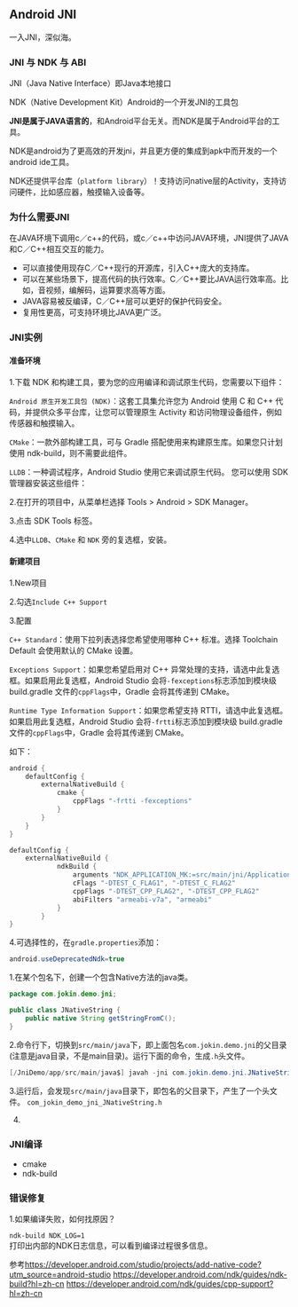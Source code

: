 ## Android JNI

一入JNI，深似海。

### JNI 与 NDK 与 ABI

JNI（Java Native Interface）即Java本地接口

NDK（Native Development Kit）Android的一个开发JNI的工具包

**JNI是属于JAVA语言的**，和Android平台无关。而NDK是属于Android平台的工具。

NDK是android为了更高效的开发jni，并且更方便的集成到apk中而开发的一个android ide工具。

NDK还提供平台库（`platform library`）！支持访问native层的Activity，支持访问硬件，比如感应器，触摸输入设备等。

### 为什么需要JNI

在JAVA环境下调用c／c++的代码，或c／c++中访问JAVA环境，JNI提供了JAVA和C／C++相互交互的能力。

* 可以直接使用现存C／C++现行的开源库，引入C++庞大的支持库。
* 可以在某些场景下，提高代码的执行效率。C／C++要比JAVA运行效率高。比如，音视频，编解码，运算要求高等方面。
* JAVA容易被反编译，C／C++层可以更好的保护代码安全。
* 复用性更高，可支持环境比JAVA更广泛。

### JNI实例

#### 准备环境

1.下载 NDK 和构建工具，要为您的应用编译和调试原生代码，您需要以下组件：

`Android 原生开发工具包 (NDK)`：这套工具集允许您为 Android 使用 C 和 C++ 代码，并提供众多平台库，让您可以管理原生 Activity 和访问物理设备组件，例如传感器和触摸输入。

`CMake`：一款外部构建工具，可与 Gradle 搭配使用来构建原生库。如果您只计划使用 ndk-build，则不需要此组件。

`LLDB`：一种调试程序，Android Studio 使用它来调试原生代码。
您可以使用 SDK 管理器安装这些组件：

2.在打开的项目中，从菜单栏选择 Tools > Android > SDK Manager。

3.点击 SDK Tools 标签。

4.选中`LLDB`、`CMake` 和 `NDK` 旁的复选框，安装。

#### 新建项目

1.New项目

2.勾选`Include C++ Support`

3.配置

`C++ Standard`：使用下拉列表选择您希望使用哪种 C++ 标准。选择 Toolchain Default 会使用默认的 CMake 设置。

`Exceptions Support`：如果您希望启用对 C++ 异常处理的支持，请选中此复选框。如果启用此复选框，Android Studio 会将`-fexceptions`标志添加到模块级 build.gradle 文件的`cppFlags`中，Gradle 会将其传递到 CMake。

`Runtime Type Information Support`：如果您希望支持 RTTI，请选中此复选框。如果启用此复选框，Android Studio 会将`-frtti`标志添加到模块级 build.gradle 文件的`cppFlags`中，Gradle 会将其传递到 CMake。

如下：

```java
android {
	defaultConfig {
		externalNativeBuild {
			cmake {
				cppFlags "-frtti -fexceptions"
			}
		}
	}
}
```

```java
defaultConfig {
	externalNativeBuild {
			ndkBuild {
				arguments "NDK_APPLICATION_MK:=src/main/jni/Application.mk"
				cFlags "-DTEST_C_FLAG1", "-DTEST_C_FLAG2"
				cppFlags "-DTEST_CPP_FLAG2", "-DTEST_CPP_FLAG2"
				abiFilters "armeabi-v7a", "armeabi"
			}
		}
}
```

4.可选择性的，在`gradle.properties`添加：

```java
android.useDeprecatedNdk=true
```



1.在某个包名下，创建一个包含Native方法的java类。

```java
package com.jokin.demo.jni;

public class JNativeString {
    public native String getStringFromC();
}
```

2.命令行下，切换到`src/main/java`下，即上面包名`com.jokin.demo.jni`的父目录(注意是java目录，不是main目录)。运行下面的命令，生成`.h`头文件。

```java
[/JniDemo/app/src/main/java$] javah -jni com.jokin.demo.jni.JNativeString
```

3.运行后，会发现`src/main/java`目录下，即包名的父目录下，产生了一个头文件。
`com_jokin_demo_jni_JNativeString.h`

4.


### JNI编译

* cmake
* ndk-build

### 错误修复

1.如果编译失败，如何找原因？

`ndk-build NDK_LOG=1`       
打印出内部的NDK日志信息，可以看到编译过程很多信息。



参考<https://developer.android.com/studio/projects/add-native-code?utm_source=android-studio>
<https://developer.android.com/ndk/guides/ndk-build?hl=zh-cn>
<https://developer.android.com/ndk/guides/cpp-support?hl=zh-cn>
